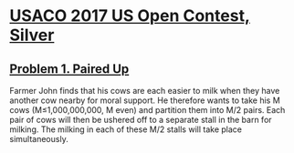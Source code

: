 # [USACO 2017 US Open Contest, Silver](https://usaco.org/index.php?page=open17results)
## [Problem 1. Paired Up](https://usaco.org/index.php?page=viewproblem2&cpid=738)

Farmer John finds that his cows are each easier to milk when they have another cow nearby for moral support. He therefore wants to take his M cows (M≤1,000,000,000, M even) and partition them into M/2 pairs. Each pair of cows will then be ushered off to a separate stall in the barn for milking. The milking in each of these M/2 stalls will take place simultaneously.